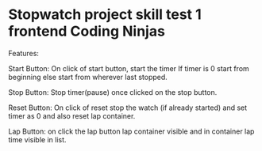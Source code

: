 # Stopwatch project skill test 1 frontend Coding Ninjas


Features:

Start Button: On click of start button, start the timer If timer is 0 start from beginning else start from wherever last stopped.

Stop Button: Stop timer(pause) once clicked on the stop button.

Reset Button: On click of reset stop the watch (if already started) and set timer as 0 and also reset lap container.

Lap Button: on click the lap button lap container visible and in container lap time visible in list.
